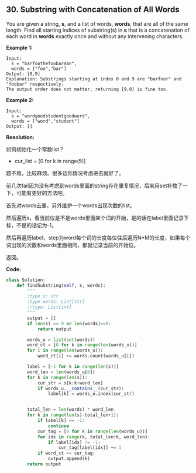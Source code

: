## 30. Substring with Concatenation of All Words

You are given a string, **s**, and a list of words, **words**, that are all of the same length. Find all starting indices of substring(s) in **s** that is a concatenation of each word in **words** exactly once and without any intervening characters.

**Example 1:**

```
Input:
  s = "barfoothefoobarman",
  words = ["foo","bar"]
Output: [0,9]
Explanation: Substrings starting at index 0 and 9 are "barfoor" and "foobar" respectively.
The output order does not matter, returning [9,0] is fine too.
```

**Example 2:**

```
Input:
  s = "wordgoodstudentgoodword",
  words = ["word","student"]
Output: []
```

**Resolution:**

如何初始化一个常数list？

- cur_list = [0 for k in range(5)]

题不难，比较麻烦。很多边际情况考虑进去就好了。

前几次fail因为没有考虑到words里面的string存在重复情况，后来用set补救了一下，可能有更好的方法吧。

首先对words去重，另外维护一个words出现次数的list。

然后遍历s，看当前位是不是words里面某个词的开始，是的话在label里面记录下标，不是的话记为-1。

然后再遍历label，step为word每个词的长度每位往后遍历N*M的长度，如果每个词出现的次数和words里面相同，那就记录当前的开始位。

返回。

**Code:**

```python
class Solution:
    def findSubstring(self, s, words):
        """
        :type s: str
        :type words: List[str]
        :rtype: List[int]
        """
        output = []
        if len(s) == 0 or len(words)==0:
            return output

        words_u = list(set(words))
        word_ct = [0 for k in range(len(words_u))]
        for i in range(len(words_u)):
            word_ct[i] += words.count(words_u[i])

        label = [-1 for k in range(len(s))]
        word_len = len(words_u[0])
        for k in range(len(s)):
            cur_str = s[k:k+word_len]
            if words_u.__contains__(cur_str):
                label[k] = words_u.index(cur_str)


        total_len = len(words) * word_len
        for k in range(len(s)-total_len+1):
            if label[k] == -1:
                continue
            cur_tag = [0 for k in range(len(words_u))]
            for idx in range(k, total_len+k, word_len):
                if label[idx] != -1:
                    cur_tag[label[idx]] += 1
            if word_ct == cur_tag:
                output.append(k)
        return output
```

